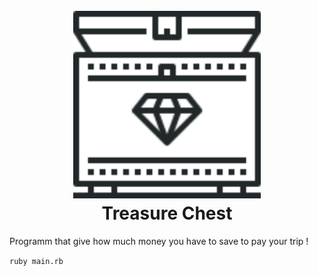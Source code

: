 <h1 align="center">
  <br>
  <img src="https://github.com/Kadaaran/treasure-chest/blob/master/14_treasure_chest.svg" alt="Chest" width="300">
  <br>
  Treasure Chest
  <br>
</h1>
Programm that give how much money you have to save to pay your trip !  

```ruby main.rb```  


